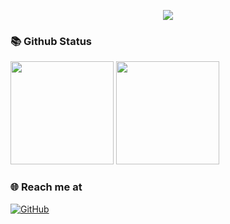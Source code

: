 <p align="center">
  <img src="https://komarev.com/ghpvc/?username=ngozz&color=red">
<!--   <img src="https://shields.io/github/stars/ngozz">
  <img src="https://img.shields.io/github/followers/ngozz"> -->
</p>

### 📚 Github Status

<p>
  <img src="https://github-readme-stats.vercel.app/api/top-langs/?username=ngozz&layout=compact&theme=tokyonight&langs_count=6" height="165">
  <img src="https://github-readme-stats.vercel.app/api?username=ngozz&show_icons=true&theme=tokyonight" height="165">
</p>


### 🌐️ Reach me at

[![GitHub](https://img.shields.io/badge/github-%23121011.svg?style=for-the-badge&logo=github&logoColor=white)](https://github.com/ngozz)
